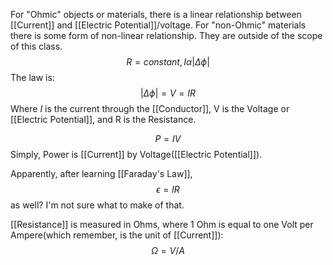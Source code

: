 
For "Ohmic" objects or materials, there is a linear relationship between [[Current]] and [[Electric Potential]]/voltage.
For "non-Ohmic" materials there is some form of non-linear relationship. They are outside of the scope of this class.
$$R=constant, I \alpha|\Delta \phi|$$
The law is:
$$|\Delta \phi| = V = IR$$
Where $I$ is the current through the [[Conductor]], V is the Voltage or [[Electric Potential]], and R is the Resistance.

$$P = IV$$
Simply, Power is [[Current]] by Voltage([[Electric Potential]]).

Apparently, after learning [[Faraday's Law]], $$\epsilon = IR$$
as well? I'm not sure what to make of that.

[[Resistance]] is measured in Ohms, where 1 Ohm is equal to one Volt per Ampere(which remember, is the unit of [[Current]]):$$\Omega=V/A$$